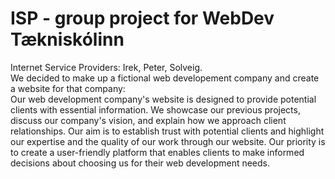 # ISP - group project for WebDev Tækniskólinn 
Internet Service Providers: Irek, Peter, Solveig. <br>
We decided to make up a fictional web developement company and create a website for that company: <br>
Our web development company's website is designed to provide potential clients with essential information.
We showcase our previous projects, discuss our company's vision, and explain how we approach client relationships.
Our aim is to establish trust with potential clients and highlight our expertise and the quality of our work through our website.
Our priority is to create a user-friendly platform that enables clients to make informed decisions about choosing us for their web development needs.
